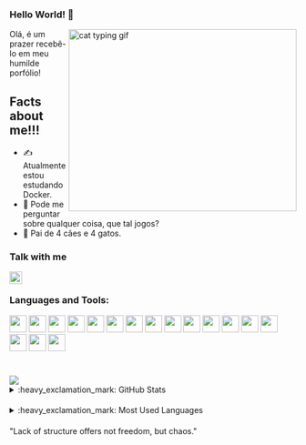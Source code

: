### Hello World! 👋
  <img align="right" alt="cat typing gif" src="https://camo.githubusercontent.com/747b16d34fb50186c8931ee913cdbd068f643ec6e243cdb2595dbdff61c01d0e/68747470733a2f2f6d656469612e67697068792e636f6d2f6d656469612f506951656a4566333131313655526a7534562f67697068792e676966" width="400" height="320" />

Olá, é um prazer recebê-lo em meu humilde porfólio!

## Facts about me!!!
- ✍️ Atualmente estou estudando Docker.
- 💬 Pode me perguntar sobre qualquer coisa, que tal jogos?
- 🐶 Pai de 4 cães e 4 gatos.

### Talk with me

[<img align="left" alt="ryan | LinkedIn" width="22px" src="https://cdn.jsdelivr.net/npm/simple-icons@v3/icons/linkedin.svg" />][linkedin]

<br />

### Languages and Tools:
  
  <img src="https://img.shields.io/badge/javascript-%23323330.svg?style=for-the-badge&logo=javascript&logoColor=%23F7DF1E" height="30px">
  <img src="https://img.shields.io/badge/TypeScript-007ACC?style=for-the-badge&logo=typescript&logoColor=white" height="30px"/> 
  <img src="https://img.shields.io/badge/Node.js-43853D?style=for-the-badge&logo=node.js&logoColor=white" height="30px"/> 
  <img src="https://img.shields.io/badge/Express-404D59?style=for-the-badge&logo=express&logoColor=white" height="30px"/> 
  <img src="https://img.shields.io/badge/PostgreSQL-316192?style=for-the-badge&logo=postgresql&logoColor=white" height="30px"/> 
  <img src="https://img.shields.io/badge/MongoDB-black?style=for-the-badge&logo=MongoDB&logoColor=green" height="30px"/> <img src="https://img.shields.io/badge/Prisma-316192?style=for-the-badge&logo=prisma&logoColor=white" height="30px"/> 
  <img src="https://img.shields.io/badge/AWS-316192?style=for-the-badge&logo=aws&logoColor=white" height="30px"/> 
  <img src="https://img.shields.io/badge/Docker-316192?style=for-the-badge&logo=docker&logoColor=white" height="30px"/> 
  <img src="https://img.shields.io/badge/Jest-316192?style=for-the-badge&logo=jest&logoColor=white" height="30px"/> 
  <img src="https://img.shields.io/badge/Cypress-316192?style=for-the-badge&logo=cypress&logoColor=white" height="30px"/> <img src="https://img.shields.io/badge/React-316192?style=for-the-badge&logo=react&logoColor=white" height="30px"/> 
  <img src="https://img.shields.io/badge/Styled-components-316192?style=for-the-badge&logo=styled-components&logoColor=white" height="30px"/> 
  <img src="https://img.shields.io/badge/HTML5-E34F26?style=for-the-badge&logo=html5&logoColor=white" height="30px"/> 
  <img src="https://img.shields.io/badge/CSS-1572B6?style=for-the-badge&logo=css3&logoColor=white" height="30px"/> 
  <img src="https://img.shields.io/badge/VSCode-316192?style=for-the-badge&logo=visualstudiocode&logoColor=white" height="30px"/>
  <img src="https://img.shields.io/badge/Linux-yellow?style=for-the-badge&logo=linux&logoColor=black" height="30px"/>

  ###

<br />

<img src="https://wakatime.com/badge/user/db3d8c2a-486e-447a-a25d-ca4eae2f3303.svg" />

<br />

<details>
  <summary>:heavy_exclamation_mark: GitHub Stats</summary>

  <img align="bottom" alt="My GitHub Stats" src="https://github-readme-stats.vercel.app/api?username=fknight-cyber&show_icons=true&hide_border=true" />

</details>

####

<details>
  <summary>:heavy_exclamation_mark: Most Used Languages</summary>

<img align="bottom" alt="My GitHub Top Languages" src="https://github-readme-stats.vercel.app/api/top-langs/?username=fknight-cyber" />

</details>

####

[linkedin]: https://www.linkedin.com/in/ryan-nicholas-15ba51158/

<!--START_SECTION:waka-->
<!--END_SECTION:waka-->

"Lack of structure offers not freedom, but chaos."
